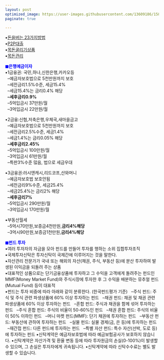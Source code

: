 ```yaml
---
layout: post
optimized_image: https://user-images.githubusercontent.com/13609186/158834851-5c5d7736-001b-448d-8bb6-eb99f2f16233.jpg
paginate: true

---
```


▪[돈을버는 23가지방법](https://www.aladin.co.kr/shop/ebook/wPreviewViewer.aspx?itemid=257981624)<br>
▪[P2P대출](https://www.junsungki.com/magazine/post-detail.do?id=1096&group=ASSET)<br>
▪[목돈굴리기상품](https://cbnote.com/articles/%EB%AA%A9%EB%8F%88%EA%B5%B4%EB%A6%AC%EA%B8%B0%EC%83%81%ED%92%88/)<br>
▪[목돈관리](https://cbnote.com/articles/%EB%AA%A9%EB%8F%88%EA%B4%80%EB%A6%AC/)<br>

<span style="color:blue">**◼은행예금이자**</span><br>
▪1금융권: 국민,하나,신한은행,카카오등<br>
&nbsp; –예금자보호법으로 5천만원까지 보호<br>
&nbsp; –세전금리1.5%수준, 세금15.4%<br>
&nbsp; –세금15.4%는 금리0.4% 해당<br>
&nbsp; **–세후금리0.9%**<br>
&nbsp; –5억입금시 37만원/월<br>
&nbsp; –3억입금시 22만원/월<br>

•2금융:신협,저축은행,우체국,새마을금고<br>
&nbsp; –예금자보호법으로 5천만원까지 보호<br>
&nbsp; –세전금리2.5%수준, 세금1.4%<br>
&nbsp; –세금1.4%는 금리0.05% 해당<br>
&nbsp; **–세후금리2.45%**<br>
&nbsp; –5억입금시 100만원/월<br>
&nbsp; –3억입금시 61만원/월<br>
&nbsp; –특판3%수준 많음, 법으로 세금우대<br>

▪3금융권:러시앤캐시,리드코프,산와머니<br>
&nbsp; –예금자보호법 보호안됨<br>
&nbsp; –세전금리9%수준, 세금25.4%<br>
&nbsp; –세금25.4%는 금리2% 해당<br>
&nbsp; **–세후금리7%**<br>
&nbsp; –5억입금시 290만원/월<br>
&nbsp; –3억입금시 170만원/월<br>

▪부동산월세<br>
&nbsp; –5억시70만원,보증금4천만원,**금리4%해당**<br>
&nbsp; –3억시90만원,보증금1천만원,**금리4%해당**<br>


<span style="color:blue">**◼펀드 투자**</span><br>
▪여러 투자자의 자금을 모아 펀드를 만들어 투자를 행하는 소위 집합투자조직<br>
▪국제투자신탁은 투자신탁이 국제간에 이루어지는 것을 말한다. <br>
▪자산관리 전문가가 국내 또는 해외의 자산(채권, 주식, 부동산 등)에 분산 투자하여 발생된 이익금을 되돌려 주는 상품<br>
▪대표적인 상품으로는 단기금융상품에 투자하고 그 수익을 고객에게 돌려주는 펀드인 MMF(Money Market Fund)와 주식시장에 투자한 후 그 수익을 배분하는 뮤추얼 펀드(Mutual Fund) 등이 대표적<br>
▪펀드는 투자 비중에 따라 아래와 같이 분류한다. (한국펀드평가 기준)
&nbsp; –주식 펀드: 주식 및 주식 관련 파생상품에 60% 이상 투자하는 펀드
&nbsp; –채권 펀드: 채권 및 채권 관련 파생상품에 60% 이상 투자하는 펀드
&nbsp; –혼합 펀드: 주식과 채권을 함께 섞어 투자하는 펀드
&nbsp; –주식 혼합 펀드: 주식의 비율이 50-60%인 펀드
&nbsp; –채권 혼합 펀드: 주식의 비율이 50% 이하인 펀드
&nbsp; –머니 마켓 펀드(MMF): 단기 채권에 투자하는 펀드
&nbsp; –부동산 펀드: 부동산에 관하여 투자하는 펀드
&nbsp; –실물 펀드: 실물 경제(금, 은 등)에 투자하는 펀드
&nbsp; –재간접 펀드: 다른 펀드에 투자하는 펀드
&nbsp; –특별 자산 펀드: 특수 자산(선박, 도로 등)에 투자하는 펀드
▪신탁계약은 예금자보호법에 따라 예금보험공사가 보호하지 않습니다.
▪신탁계약은 자산가격 및 환율 변동 등에 따라 투자원금의 손실(0-100%)이 발생할 수 있으며, 그 손실은 투자자에게 귀속됩니다.
▪신탁계약에 따라 신탁수수료는 별도 발생할 수 있습니다.

